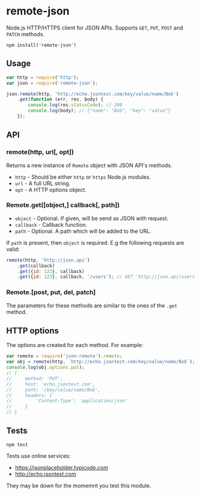 # remote-json

Node.js HTTP/HTTPS client for JSON APIs. Supports `GET`, `PUT`, `POST` and `PATCH` methods.

    npm install('remote-json')

## Usage

```javascript
var http = require('http');
var json = require('remote-json');

json.remote(http, 'http://echo.jsontest.com/key/value/name/Bob')
    .get(function (err, res, body) {
        console.log(res.statusCode); // 200
        console.log(body); // {"name": "Bob", "key": "value"}
    });
```

## API

### remote(http, url[, opt])
Returns a new instance of `Remote` object with JSON API's methods.

- `http` - Should be either `http` or `https` Node.js modules.
- `url` - A full URL string.
- `opt` - A HTTP options object.

### Remote.get([object,] callback[, path])

- `object` - Optional. If given, will be send as JSON with request.
- `callback` - Callback function.
- `path` - Optional. A path which will be added to the URL.

If `path` is present, then `object` is required. E.g the following requests are valid:

```javascript
remote(http, 'http://json.api')
    .get(callback)
    .get({id: 123}, callback)
    .get({id: 123}, callback, '/users'); // GET 'http://json.api/users'
```

### Remote.[post, put, del, patch]
The parameters for these methods are similar to the ones of the `.get` method.

## HTTP options
The options are created for each method. For example:

```javascript
var remote = require('json-remote').remote;
var obj = remote(http, `http://echo.jsontest.com/key/value/name/Bob`);
console.log(obj.options.put);
// {
//     method: 'PUT',
//     host: 'echo.jsontest.com',
//     path: '/key/value/name/Bob',
//     headers: {
//         'Content-Type': 'application/json'
//     }
// }
```

## Tests

    npm test

Tests use online services: 

- https://jsonplaceholder.typicode.com
- http://echo.jsontest.com

They may be down for the momemnt you test this module.
